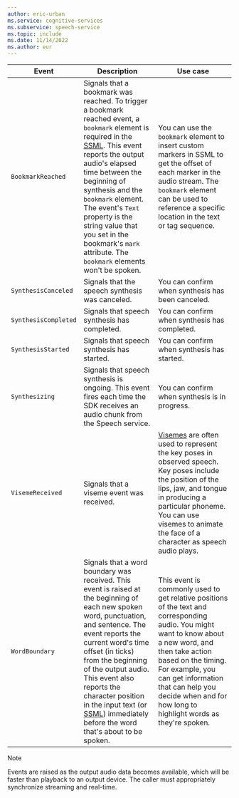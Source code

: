 ```yaml
---
author: eric-urban
ms.service: cognitive-services
ms.subservice: speech-service
ms.topic: include
ms.date: 11/14/2022
ms.author: eur
---
```



| Event | Description | Use case |
| --- | --- | --- |
|`BookmarkReached`|Signals that a bookmark was reached. To trigger a bookmark reached event, a `bookmark` element is required in the [SSML](../../../speech-synthesis-markup-structure.md#bookmark-element). This event reports the output audio's elapsed time between the beginning of synthesis and the `bookmark` element. The event's `Text` property is the string value that you set in the bookmark's `mark` attribute. The `bookmark` elements won't be spoken.|You can use the `bookmark` element to insert custom markers in SSML to get the offset of each marker in the audio stream. The `bookmark` element can be used to reference a specific location in the text or tag sequence.|
|`SynthesisCanceled`|Signals that the speech synthesis was canceled.|You can confirm when synthesis has been canceled.|
|`SynthesisCompleted`|Signals that speech synthesis has completed.|You can confirm when synthesis has completed.|
|`SynthesisStarted`|Signals that speech synthesis has started.|You can confirm when synthesis has started.|
|`Synthesizing`|Signals that speech synthesis is ongoing. This event fires each time the SDK receives an audio chunk from the Speech service.|You can confirm when synthesis is in progress.|
|`VisemeReceived`|Signals that a viseme event was received.|[Visemes](../../../how-to-speech-synthesis-viseme.md) are often used to represent the key poses in observed speech. Key poses include the position of the lips, jaw, and tongue in producing a particular phoneme. You can use visemes to animate the face of a character as speech audio plays.|
|`WordBoundary`|Signals that a word boundary was received. This event is raised at the beginning of each new spoken word, punctuation, and sentence. The event reports the current word's time offset (in ticks) from the beginning of the output audio. This event also reports the character position in the input text (or [SSML](../../../speech-synthesis-markup.md)) immediately before the word that's about to be spoken.|This event is commonly used to get relative positions of the text and corresponding audio. You might want to know about a new word, and then take action based on the timing. For example, you can get information that can help you decide when and for how long to highlight words as they're spoken.|

> [!NOTE]
> Events are raised as the output audio data becomes available, which will be faster than playback to an output device. The caller must appropriately synchronize streaming and real-time.
